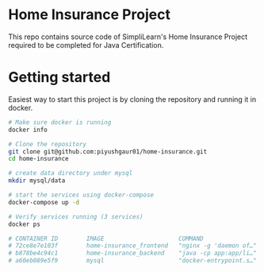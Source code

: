 # Home Insurance Project

This repo contains source code of SimpliLearn's Home Insurance Project required to be completed for Java Certification.

# Getting started

Easiest way to start this project is by cloning the repository and running it in docker.

```bash
# Make sure docker is running
docker info

# Clone the repository
git clone git@github.com:piyushgaur01/home-insurance.git
cd home-insurance

# create data directory under mysql
mkdir mysql/data

# start the services using docker-compose
docker-compose up -d

# Verify services running (3 services)
docker ps

# CONTAINER ID        IMAGE                     COMMAND                  CREATED             STATUS              PORTS                               NAMES
# 72ce8e7e103f        home-insurance_frontend   "nginx -g 'daemon of…"   10 minutes ago      Up 3 seconds        0.0.0.0:4200->80/tcp                home-insurance_frontend_1
# b878be4c94c1        home-insurance_backend    "java -cp app:app/li…"   10 minutes ago      Up 4 seconds        0.0.0.0:9090->9090/tcp              home-insurance_backend_1
# a60eb089e5f9        mysql                     "docker-entrypoint.s…"   10 minutes ago      Up 5 seconds        0.0.0.0:3306->3306/tcp, 33060/tcp   home-insurance_mysql-db_1
```